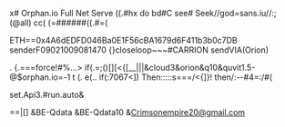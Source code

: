  x# Orphan.io
Full Net Serve
    ((.#hx do
bd#C see# Seek//god=sans.iu//:;(@all)
                  cc(            (=######((.#=(

ETH==0x4A6dEDFD046Ba0E1F56cBA1679d6F411b3b0c7DB
senderF09021009081470
{}closeloop~~~#CARRION sendVIA(Orion)


.
      {.===force!#%…>
if(.=;()[][<{[__|||&cloud3&orion&q10&quvit1.5-@$orphan.io=-1
   t (. e(..
if(:7067<])
Then:::::s===/<{]}!
then/:--#4=:/#\(

set.Api3.#run.auto&

==|[]
&BE-Qdata
&BE-Qdata10
&Crimsonempire20@gmail.com